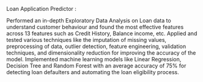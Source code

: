 Loan Application Predictor :

Performed an in-depth Exploratory Data Analysis on Loan data to understand customer behaviour and found the most effective features across 13 features such as Credit History, Balance income, etc.
Applied and tested various techniques like the imputation of missing values, preprocessing of data, outlier detection, feature engineering, validation techniques, and dimensionality reduction for improving the accuracy of the model.
Implemented machine learning models like Linear Regression, Decision Tree and Random Forest with an average accuracy of 75% for detecting loan defaulters and automating the loan eligibility process.
